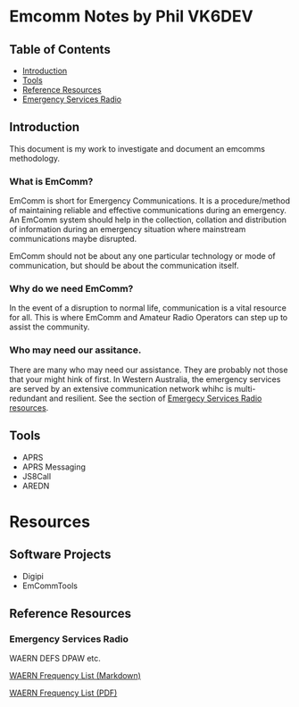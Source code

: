 # Emcomm Notes by Phil VK6DEV


## Table of Contents
* [Introduction](./README#introduction)
* [Tools](./README#tools)
* [Reference Resources](README#reference-resources)
* [Emergency Services Radio](README#emergency-services-radio)

## Introduction
This document is my work to investigate and document an emcomms methodology.

### What is EmComm?
EmComm is short for Emergency Communications. It is a procedure/method of maintaining reliable and effective communications during an emergency. An EmComm system should help in the collection, collation and distribution of information during an emergency situation where mainstream communications maybe disrupted. 

EmComm should not be about any one particular technology or mode of communication, but should be about the communication itself.

### Why do we need EmComm?
In the event of a disruption to normal life, communication is a vital resource for all. This is where EmComm and Amateur Radio Operators can step up to assist the community.

### Who may need our assitance.
There are many who may need our assistance. They are probably not those that your might hink of first.
In Western Australia, the emergency services are served by an extensive communication network whihc is multi-redundant and resilient. See the section of [Emergecy Services Radio resources](./README#emergency-services-radio).


## Tools
* APRS
* APRS Messaging
* JS8Call
* AREDN


# Resources
## Software Projects
* Digipi
* EmCommTools
## Reference Resources

### Emergency Services Radio
WAERN DEFS DPAW etc.

[WAERN Frequency List (Markdown)](./ESR.mdß)

[WAERN Frequency List (PDF)](./Resources/WARSUG-WAERN-freqs.pdf)




